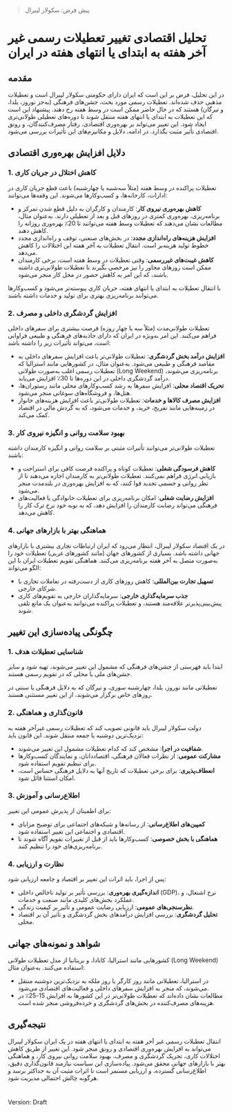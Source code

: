 > پیش فرض: سکولار لیبرال

# تحلیل اقتصادی تغییر تعطیلات رسمی غیر آخر هفته به ابتدای یا انتهای هفته در ایران

## مقدمه
در این تحلیل، فرض بر این است که ایران دارای حکومتی سکولار لیبرال است و تعطیلات مذهبی حذف شده‌اند. تعطیلات رسمی مورد بحث، جشن‌های فرهنگی (به‌جز نوروز، یلدا، و تیرگان) هستند که در حال حاضر ممکن است در وسط هفته رخ دهند. پیشنهاد این است که این تعطیلات به ابتدای یا انتهای هفته منتقل شوند تا دوره‌های تعطیلی طولانی‌تری ایجاد شود. این تغییر می‌تواند بر بهره‌وری اقتصادی، رفتار مصرف‌کنندگان، و رونق اقتصادی تأثیر مثبت بگذارد. در ادامه، دلایل و مکانیزم‌های این تأثیرات بررسی می‌شود.

## دلایل افزایش بهره‌وری اقتصادی

### 1. کاهش اختلال در جریان کاری
تعطیلات پراکنده در وسط هفته (مثلاً سه‌شنبه یا چهارشنبه) باعث قطع جریان کاری در ادارات، کارخانه‌ها، و کسب‌وکارها می‌شوند. این وقفه‌ها می‌توانند:
- **کاهش بهره‌وری نیروی کار**: کارمندان و کارگران به دلیل قطع شدن تمرکز و برنامه‌ریزی، بهره‌وری کمتری در روزهای قبل و بعد از تعطیلی دارند. به‌عنوان مثال، مطالعات نشان می‌دهند که تعطیلات وسط هفته می‌توانند تا 20٪ بهره‌وری روزانه را کاهش دهند.
- **افزایش هزینه‌های راه‌اندازی مجدد**: در بخش‌های صنعتی، توقف و راه‌اندازی مجدد خطوط تولید هزینه‌بر است. انتقال تعطیلات به آخر هفته این اختلالات را کاهش می‌دهد.
- **کاهش غیبت‌های غیررسمی**: وقتی تعطیلات در وسط هفته است، برخی کارمندان ممکن است روزهای مجاور را نیز مرخصی بگیرند تا تعطیلات طولانی‌تری داشته باشند، که این امر به کاهش حضور در محل کار منجر می‌شود.

با انتقال تعطیلات به ابتدای یا انتهای هفته، جریان کاری پیوسته‌تر می‌شود و کسب‌وکارها می‌توانند برنامه‌ریزی بهتری برای تولید و خدمات داشته باشند.

### 2. افزایش گردشگری داخلی و مصرف
تعطیلات طولانی‌مدت (مثلاً سه یا چهار روزه) فرصت بیشتری برای سفرهای داخلی فراهم می‌کنند. این امر به‌ویژه در ایران که دارای جاذبه‌های فرهنگی و طبیعی فراوانی است، می‌تواند تأثیرات زیر را داشته باشد:
- **افزایش درآمد بخش گردشگری**: تعطیلات طولانی‌تر باعث افزایش سفرهای داخلی به مقاصد فرهنگی و طبیعی می‌شود. به‌عنوان مثال، در کشورهایی مانند استرالیا که تعطیلات رسمی اغلب به‌صورت طولانی (Long Weekend) برنامه‌ریزی می‌شوند، درآمد گردشگری داخلی در این دوره‌ها تا 30٪ افزایش می‌یابد.
- **تحریک اقتصاد محلی**: افزایش سفرها به رشد کسب‌وکارهای محلی مانند رستوران‌ها، هتل‌ها، و فروشگاه‌های سوغاتی منجر می‌شود.
- **افزایش مصرف کالاها و خدمات**: تعطیلات طولانی‌تر باعث افزایش هزینه‌های خانوار در زمینه‌هایی مانند تفریح، خرید، و خدمات می‌شود، که به گردش مالی در اقتصاد کمک می‌کند.

### 3. بهبود سلامت روانی و انگیزه نیروی کار
تعطیلات طولانی‌تر می‌توانند تأثیرات مثبتی بر سلامت روانی و انگیزه کارمندان داشته باشند:
- **کاهش فرسودگی شغلی**: تعطیلات کوتاه و پراکنده فرصت کافی برای استراحت و بازیابی انرژی فراهم نمی‌کنند. تعطیلات طولانی‌تر به کارمندان اجازه می‌دهند تا از نظر روانی و جسمی تجدید قوا کنند، که به افزایش بهره‌وری در بلندمدت منجر می‌شود.
- **افزایش رضایت شغلی**: امکان برنامه‌ریزی برای تعطیلات خانوادگی یا فعالیت‌های فرهنگی می‌تواند رضایت کارمندان را افزایش دهد، که به نوبه خود نرخ ترک کار را کاهش می‌دهد.

### 4. هماهنگی بهتر با بازارهای جهانی
در یک اقتصاد سکولار لیبرال، انتظار می‌رود که ایران ارتباطات تجاری بیشتری با بازارهای جهانی داشته باشد. بسیاری از کشورهای جهان (مانند کشورهای غربی) تعطیلات خود را به‌صورت متصل به آخر هفته برنامه‌ریزی می‌کنند. هماهنگی تقویم تعطیلات ایران با این الگو می‌تواند:
- **تسهیل تجارت بین‌المللی**: کاهش روزهای کاری از دست‌رفته در تعاملات تجاری با شرکای خارجی.
- **جذب سرمایه‌گذاری خارجی**: سرمایه‌گذاران خارجی به تقویم‌های کاری پیش‌بینی‌پذیرتر علاقه‌مند هستند، و تعطیلات پراکنده می‌توانند به‌عنوان یک مانع تلقی شوند.

## چگونگی پیاده‌سازی این تغییر

### 1. شناسایی تعطیلات هدف
ابتدا باید فهرستی از جشن‌های فرهنگی که مشمول این تغییر می‌شوند، تهیه شود و سایر جشن‌های ملی یا محلی که در تقویم رسمی هستند.

تعطیلاتی مانند نوروز، یلدا، چهارشنبه سوری، و تیرگان که به دلایل فرهنگی یا سنتی در روزهای خاص برگزار می‌شوند، از این تغییر مستثنی هستند.

### 2. قانون‌گذاری و هماهنگی
دولت سکولار لیبرال باید قانونی تصویب کند که تعطیلات رسمی غیرآخر هفته به نزدیک‌ترین دوشنبه یا جمعه منتقل شوند. این قانون باید:
- **شفافیت در اجرا**: مشخص کند که کدام تعطیلات مشمول این تغییر می‌شوند.
- **مشارکت عمومی**: از نظرات فعالان فرهنگی، اقتصاددانان، و نمایندگان کسب‌وکارها برای تنظیم تقویم استفاده شود.
- **انعطاف‌پذیری**: برای برخی تعطیلات که تاریخ آنها به دلایل فرهنگی حساس است، امکان استثنا قائل شود.

### 3. اطلاع‌رسانی و آموزش
برای اطمینان از پذیرش عمومی این تغییر:
- **کمپین‌های اطلاع‌رسانی**: از رسانه‌ها و شبکه‌های اجتماعی برای توضیح مزایای اقتصادی و اجتماعی این تغییر استفاده شود.
- **هماهنگی با بخش خصوصی**: کسب‌وکارها باید از قبل از تغییرات تقویم آگاه شوند تا برنامه‌ریزی‌های خود را تنظیم کنند.

### 4. نظارت و ارزیابی
پس از اجرا، باید اثرات این تغییر بر اقتصاد و جامعه ارزیابی شود:
- **اندازه‌گیری بهره‌وری**: بررسی تأثیر بر تولید ناخالص داخلی (GDP)، نرخ اشتغال، و عملکرد بخش‌های کلیدی مانند صنعت و خدمات.
- **نظرسنجی‌های عمومی**: ارزیابی رضایت عمومی و تأثیر بر کیفیت زندگی.
- **تحلیل گردشگری**: بررسی افزایش درآمدهای بخش گردشگری و تأثیر آن بر اقتصاد محلی.

## شواهد و نمونه‌های جهانی
کشورهایی مانند استرالیا، کانادا، و بریتانیا از مدل تعطیلات طولانی (Long Weekend) استفاده می‌کنند. به‌عنوان مثال:
- در استرالیا، تعطیلاتی مانند روز کارگر یا روز ملکه به نزدیک‌ترین دوشنبه منتقل می‌شوند، که منجر به افزایش سفرهای داخلی و فعالیت‌های اقتصادی می‌شود.
- مطالعات نشان داده‌اند که تعطیلات طولانی‌تر در این کشورها به افزایش 15-25٪ در هزینه‌های مصرف‌کننده در بخش‌های گردشگری و خرده‌فروشی منجر شده است.

## نتیجه‌گیری
انتقال تعطیلات رسمی غیر آخر هفته به ابتدای یا انتهای هفته در یک ایران سکولار لیبرال می‌تواند به افزایش بهره‌وری اقتصادی و رونق منجر شود. این تغییر از طریق کاهش اختلالات کاری، تحریک گردشگری و مصرف، بهبود سلامت روانی نیروی کار، و هماهنگی بهتر با بازارهای جهانی محقق می‌شود. پیاده‌سازی این سیاست نیازمند قانون‌گذاری دقیق، اطلاع‌رسانی گسترده، و ارزیابی مستمر است تا اثرات مثبت آن به حداکثر برسد و هرگونه چالش احتمالی مدیریت شود.

#

Version: Draft
